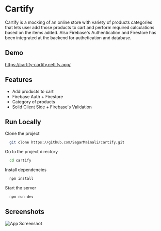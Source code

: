 
# Cartify 

Cartify is a mocking of an online store with variety of products categories that lets user add those products to cart and perform required calculations based on the items added. Also Firebase's Authentication and Firestore has been integrated at the backend for authetication and database.

## Demo 

https://cartify-cartify.netlify.app/


## Features

- Add products to cart
- Firebase Auth + Firestore
- Category of products
- Solid Client Side + Firebase's Validation


## Run Locally

Clone the project

```bash
  git clone https://github.com/SagarMainali/cartify.git
```

Go to the project directory

```bash
  cd cartify
```

Install dependencies

```bash
  npm install
```

Start the server

```bash
  npm run dev
```


## Screenshots

![App Screenshot](https://via.placeholder.com/468x300?text=App+Screenshot+Here)

